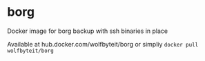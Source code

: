 # borg

Docker image for borg backup with ssh binaries in place

Available at hub.docker.com/wolfbyteit/borg or simpliy `docker pull wolfbyteit/borg`
